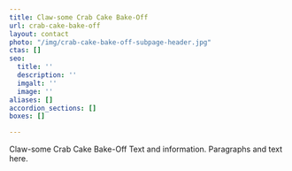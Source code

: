 ```yaml
---
title: Claw-some Crab Cake Bake-Off
url: crab-cake-bake-off
layout: contact
photo: "/img/crab-cake-bake-off-subpage-header.jpg"
ctas: []
seo:
  title: ''
  description: ''
  imgalt: ''
  image: ''
aliases: []
accordion_sections: []
boxes: []

---
```

Claw-some Crab Cake Bake-Off Text and information. Paragraphs and text here. 

<script type="text/javascript" src="https://form.jotform.com/jsform/230537953547161"></script>